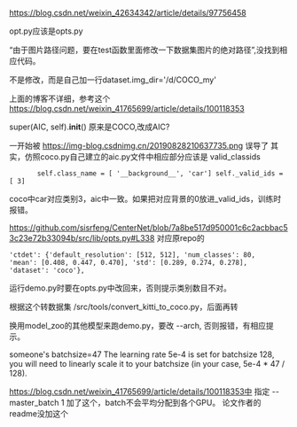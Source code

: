 https://blog.csdn.net/weixin_42634342/article/details/97756458

opt.py应该是opts.py

“由于图片路径问题，要在test函数里面修改一下数据集图片的绝对路径”,没找到相应代码。

不是修改，而是自己加一行dataset.img_dir='/d/COCO_my'

上面的博客不详细，参考这个
https://blog.csdn.net/weixin_41765699/article/details/100118353

super(AIC, self).__init__()
原来是COCO,改成AIC?    

一开始被
https://img-blog.csdnimg.cn/20190828210637735.png
误导了
其实，仿照coco.py自己建立的aic.py文件中相应部分应该是
valid_classids

`        self.class_name = [
            '__background__', 'car']
        self._valid_ids = [
            3]
`

coco中car对应类别3，aic中一致。如果把对应背景的0放进_valid_ids，训练时报错。


https://github.com/sisrfeng/CenterNet/blob/7a8be517d950001c6c2acbbac53c23e72b33094b/src/lib/opts.py#L338
对应原repo的

`
      'ctdet': {'default_resolution': [512, 512], 'num_classes': 80, 
                'mean': [0.408, 0.447, 0.470], 'std': [0.289, 0.274, 0.278],
                'dataset': 'coco'},
`

运行demo.py时要在opts.py中改回来，否则提示类别数目不对。

根据这个转数据集 /src/tools/convert_kitti_to_coco.py，后面再转

换用model_zoo的其他模型来跑demo.py，要改 --arch, 否则报错，有相应提示。

someone's batchsize=47
The learning rate 5e-4 is set for batchsize 128, you will need to linearly scale it to your batchsize (in your case, 5e-4 * 47 / 128).


https://blog.csdn.net/weixin_41765699/article/details/100118353中
指定
--master_batch 1 
加了这个，batch不会平均分配到各个GPU。
论文作者的readme没加这个
